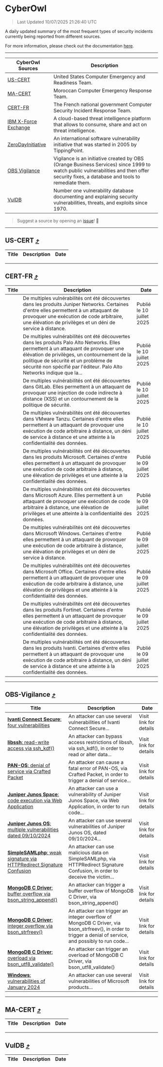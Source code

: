 
 <div id='top'></div>

# CyberOwl

 > Last Updated 10/07/2025 21:26:40 UTC
 
 A daily updated summary of the most frequent types of security incidents currently being reported from different sources.
 
 For more information, please check out the documentation [here](./docs/README.md).
 
 ---
 |CyberOwl Sources|Description|
 |---|---|
 |[US-CERT](#us-cert-arrow_heading_up)|United States Computer Emergency and Readiness Team.|
 |[MA-CERT](#ma-cert-arrow_heading_up)|Moroccan Computer Emergency Response Team.|
 |[CERT-FR](#cert-fr-arrow_heading_up)|The French national government Computer Security Incident Response Team.|
 |[IBM X-Force Exchange](#ibmcloud-arrow_heading_up)|A cloud-based threat intelligence platform that allows to consume, share and act on threat intelligence.|
 |[ZeroDayInitiative](#zerodayinitiative-arrow_heading_up)|An international software vulnerability initiative that was started in 2005 by TippingPoint.|
 |[OBS Vigilance](#obs-vigilance-arrow_heading_up)|Vigilance is an initiative created by OBS (Orange Business Services) since 1999 to watch public vulnerabilities and then offer security fixes, a database and tools to remediate them.|
 |[VulDB](#vuldb-arrow_heading_up)|Number one vulnerability database documenting and explaining security vulnerabilities, threats, and exploits since 1970.|
 
 > Suggest a source by opening an [issue](https://github.com/karimhabush/cyberowl/issues)! :raised_hands:
 ---

## US-CERT [:arrow_heading_up:](#cyberowl)

 |Title|Description|Date|
 |---|---|---|
 
 ---

## CERT-FR [:arrow_heading_up:](#cyberowl)

 |Title|Description|Date|
 |---|---|---|
 |[](https://www.cert.ssi.gouv.fr/avis/CERTFR-2025-AVI-0583/)|De multiples vulnérabilités ont été découvertes dans les produits Juniper Networks. Certaines d'entre elles permettent à un attaquant de provoquer une exécution de code arbitraire, une élévation de privilèges et un déni de service à distance.|Publié le 10 juillet 2025|
 |[](https://www.cert.ssi.gouv.fr/avis/CERTFR-2025-AVI-0582/)|De multiples vulnérabilités ont été découvertes dans les produits Palo Alto Networks. Elles permettent à un attaquant de provoquer une élévation de privilèges, un contournement de la politique de sécurité et un problème de sécurité non spécifié par l'éditeur. Palo Alto Networks indique que la...|Publié le 10 juillet 2025|
 |[](https://www.cert.ssi.gouv.fr/avis/CERTFR-2025-AVI-0581/)|De multiples vulnérabilités ont été découvertes dans GitLab. Elles permettent à un attaquant de provoquer une injection de code indirecte à distance (XSS) et un contournement de la politique de sécurité.|Publié le 10 juillet 2025|
 |[](https://www.cert.ssi.gouv.fr/avis/CERTFR-2025-AVI-0580/)|De multiples vulnérabilités ont été découvertes dans VMware Tanzu. Certaines d'entre elles permettent à un attaquant de provoquer une exécution de code arbitraire à distance, un déni de service à distance et une atteinte à la confidentialité des données.|Publié le 10 juillet 2025|
 |[](https://www.cert.ssi.gouv.fr/avis/CERTFR-2025-AVI-0579/)|De multiples vulnérabilités ont été découvertes dans les produits Microsoft. Certaines d'entre elles permettent à un attaquant de provoquer une exécution de code arbitraire à distance, une élévation de privilèges et une atteinte à la confidentialité des données.|Publié le 09 juillet 2025|
 |[](https://www.cert.ssi.gouv.fr/avis/CERTFR-2025-AVI-0578/)|De multiples vulnérabilités ont été découvertes dans Microsoft Azure. Elles permettent à un attaquant de provoquer une exécution de code arbitraire à distance, une élévation de privilèges et une atteinte à la confidentialité des données.|Publié le 09 juillet 2025|
 |[](https://www.cert.ssi.gouv.fr/avis/CERTFR-2025-AVI-0577/)|De multiples vulnérabilités ont été découvertes dans Microsoft Windows. Certaines d'entre elles permettent à un attaquant de provoquer une exécution de code arbitraire à distance, une élévation de privilèges et un déni de service à distance.|Publié le 09 juillet 2025|
 |[](https://www.cert.ssi.gouv.fr/avis/CERTFR-2025-AVI-0576/)|De multiples vulnérabilités ont été découvertes dans Microsoft Office. Certaines d'entre elles permettent à un attaquant de provoquer une exécution de code arbitraire à distance, une élévation de privilèges et une atteinte à la confidentialité des données.|Publié le 09 juillet 2025|
 |[](https://www.cert.ssi.gouv.fr/avis/CERTFR-2025-AVI-0575/)|De multiples vulnérabilités ont été découvertes dans les produits Fortinet. Certaines d'entre elles permettent à un attaquant de provoquer une exécution de code arbitraire à distance, une élévation de privilèges et une atteinte à la confidentialité des données.|Publié le 09 juillet 2025|
 |[](https://www.cert.ssi.gouv.fr/avis/CERTFR-2025-AVI-0574/)|De multiples vulnérabilités ont été découvertes dans les produits Ivanti. Certaines d'entre elles permettent à un attaquant de provoquer une exécution de code arbitraire à distance, un déni de service à distance et une atteinte à la confidentialité des données.|Publié le 09 juillet 2025|
 
 ---

## OBS-Vigilance [:arrow_heading_up:](#cyberowl)

 |Title|Description|Date|
 |---|---|---|
 |[<a href="https://vigilance.fr/vulnerability/Ivanti-Connect-Secure-four-vulnerabilities-43273" class="noirorange"><b>Ivanti Connect Secure</b>: four vulnerabilities</a>](https://vigilance.fr/vulnerability/Ivanti-Connect-Secure-four-vulnerabilities-43273)|An attacker can use several vulnerabilities of Ivanti Connect Secure...|Visit link for details|
 |[<a href="https://vigilance.fr/vulnerability/libssh-read-write-access-via-ssh-kdf-47515" class="noirorange"><b>libssh</b>: read-write access via ssh_kdf()</a>](https://vigilance.fr/vulnerability/libssh-read-write-access-via-ssh-kdf-47515)|An attacker can bypass access restrictions of libssh, via ssh_kdf(), in order to read or alter data...|Visit link for details|
 |[<a href="https://vigilance.fr/vulnerability/PAN-OS-denial-of-service-via-Crafted-Packet-45359" class="noirorange"><b>PAN-OS</b>: denial of service via Crafted Packet</a>](https://vigilance.fr/vulnerability/PAN-OS-denial-of-service-via-Crafted-Packet-45359)|An attacker can cause a fatal error of PAN-OS, via Crafted Packet, in order to trigger a denial of service...|Visit link for details|
 |[<a href="https://vigilance.fr/vulnerability/Juniper-Junos-Space-code-execution-via-Web-Application-45352" class="noirorange"><b>Juniper Junos Space</b>: code execution via Web Application</a>](https://vigilance.fr/vulnerability/Juniper-Junos-Space-code-execution-via-Web-Application-45352)|An attacker can use a vulnerability of Juniper Junos Space, via Web Application, in order to run code...|Visit link for details|
 |[<a href="https://vigilance.fr/vulnerability/Juniper-Junos-OS-multiple-vulnerabilities-dated-09-10-2024-45351" class="noirorange"><b>Juniper Junos OS</b>: multiple vulnerabilities dated 09/10/2024</a>](https://vigilance.fr/vulnerability/Juniper-Junos-OS-multiple-vulnerabilities-dated-09-10-2024-45351)|An attacker can use several vulnerabilities of Juniper Junos OS, dated 09/10/2024...|Visit link for details|
 |[<a href="https://vigilance.fr/vulnerability/SimpleSAMLphp-weak-signature-via-HTTPRedirect-Signature-Confusion-47113" class="noirorange"><b>SimpleSAMLphp</b>: weak signature via HTTPRedirect Signature Confusion</a>](https://vigilance.fr/vulnerability/SimpleSAMLphp-weak-signature-via-HTTPRedirect-Signature-Confusion-47113)|An attacker can use malicious data on SimpleSAMLphp, via HTTPRedirect Signature Confusion, in order to deceive the victim...|Visit link for details|
 |[<a href="https://vigilance.fr/vulnerability/MongoDB-C-Driver-buffer-overflow-via-bson-string-append-47112" class="noirorange"><b>MongoDB C Driver</b>: buffer overflow via bson_string_append()</a>](https://vigilance.fr/vulnerability/MongoDB-C-Driver-buffer-overflow-via-bson-string-append-47112)|An attacker can trigger a buffer overflow of MongoDB C Driver, via bson_string_append()|Visit link for details|
 |[<a href="https://vigilance.fr/vulnerability/MongoDB-C-Driver-integer-overflow-via-bson-strfreev-47111" class="noirorange"><b>MongoDB C Driver</b>: integer overflow via bson_strfreev()</a>](https://vigilance.fr/vulnerability/MongoDB-C-Driver-integer-overflow-via-bson-strfreev-47111)|An attacker can trigger an integer overflow of MongoDB C Driver, via bson_strfreev(), in order to trigger a denial of service, and possibly to run code...|Visit link for details|
 |[<a href="https://vigilance.fr/vulnerability/MongoDB-C-Driver-overload-via-bson-utf8-validate-47110" class="noirorange"><b>MongoDB C Driver</b>: overload via bson_utf8_validate()</a>](https://vigilance.fr/vulnerability/MongoDB-C-Driver-overload-via-bson-utf8-validate-47110)|An attacker can trigger an overload of MongoDB C Driver, via bson_utf8_validate()|Visit link for details|
 |[<a href="https://vigilance.fr/vulnerability/Windows-vulnerabilities-of-January-2024-43259" class="noirorange"><b>Windows</b>: vulnerabilities of January 2024</a>](https://vigilance.fr/vulnerability/Windows-vulnerabilities-of-January-2024-43259)|An attacker can use several vulnerabilities of Microsoft products...|Visit link for details|
 
 ---

## MA-CERT [:arrow_heading_up:](#cyberowl)

 |Title|Description|Date|
 |---|---|---|
 
 ---

## VulDB [:arrow_heading_up:](#cyberowl)

 |Title|Description|Date|
 |---|---|---|
 